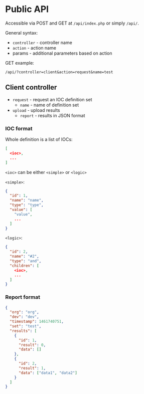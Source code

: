 # Public API

Accessible via POST and GET at `/api/index.php` or simply `/api/`.

General syntax:

* `controller` - controller name
* `action` - action name
* params - additional parameters based on action

GET example:

`/api/?controller=client&action=request&name=test`

## Client controller

* `request` - request an IOC definition set
  * `name` - name of definition set
* `upload` - upload results
  * `report` - results in JSON format

### IOC format

Whole definition is a list of IOCs:
```json
[
  <ioc>,
  ...
]
```
`<ioc>` can be either `<simple>` or `<logic>`

`<simple>`:
```json
{
  "id": 1,
  "name": "name",
  "type": "type",
  "value": [
    "value",
    ...
  ]
}
```

`<logic>`:
```json
{
  "id": 2,
  "name": "#2",
  "type": "and",
  "children": [
    <ioc>,
    ...
  ]
}
```

### Report format

```json
{
  "org": "org",
  "dev": "dev",
  "timestamp": 1461740751,
  "set": "test",
  "results": [
    {
      "id": 1,
      "result": 0,
      "data": []
    },
    {
      "id": 2,
      "result": 1,
      "data": ["data1", "data2"]
    }
  ]
}
```
